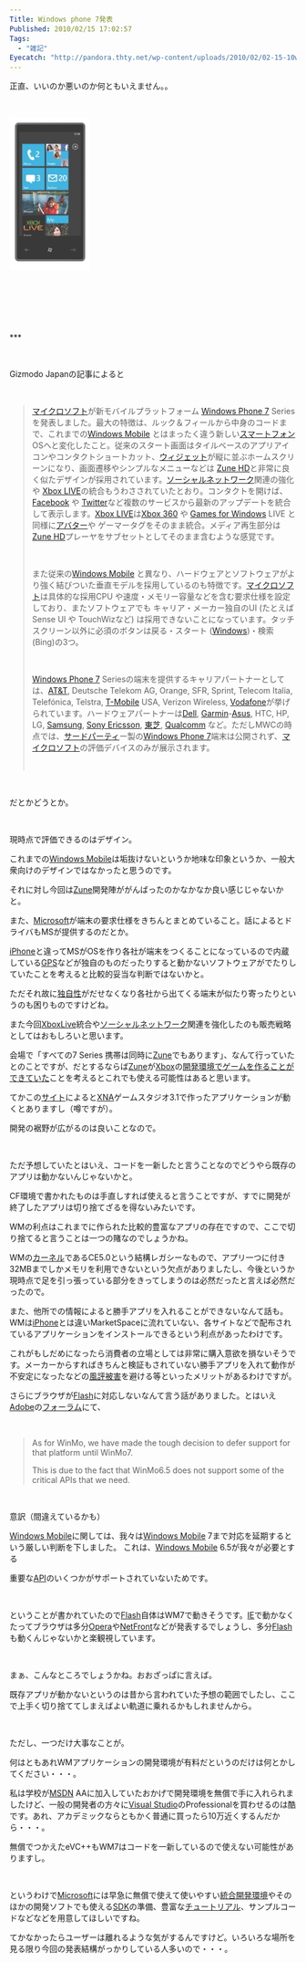 ```yaml
---
Title: Windows phone 7発表
Published: 2010/02/15 17:02:57
Tags:
  - "雑記"
Eyecatch: "http://pandora.thty.net/wp-content/uploads/2010/02/02-15-10win7ponh-158x300.jpg"
---
```

<p>正直、いいのか悪いのか何ともいえません。。</p>
<p> </p>
<p><span><img class="hatena-fotolife" title="f:id:Ovis:20140120002432j:plain" src="20140120002432.jpg" alt="f:id:Ovis:20140120002432j:plain" width="142" height="268" /></span></p>
<p> </p>
<p> </p>
<p> </p>
***



<p> </p>
<p>Gizmodo Japanの記事によると</p>
<p> </p>
<blockquote>
<p><a class="keyword" href="http://d.hatena.ne.jp/keyword/%A5%DE%A5%A4%A5%AF%A5%ED%A5%BD%A5%D5%A5%C8">マイクロソフト</a>が新モバイルプラットフォーム <a class="keyword" href="http://d.hatena.ne.jp/keyword/Windows%20Phone%207">Windows Phone 7</a> Seriesを発表しました。最大の特徴は、ルック＆フィールから中身のコードまで、これまでの<a class="keyword" href="http://d.hatena.ne.jp/keyword/Windows%20Mobile">Windows Mobile</a> とはまったく違う新しい<a class="keyword" href="http://d.hatena.ne.jp/keyword/%A5%B9%A5%DE%A1%BC%A5%C8%A5%D5%A5%A9%A5%F3">スマートフォン</a>OSへと変化したこと。従来のスタート画面はタイルベースのアプリアイコンやコンタクトショートカット、<a class="keyword" href="http://d.hatena.ne.jp/keyword/%A5%A6%A5%A3%A5%B8%A5%A7%A5%C3%A5%C8">ウィジェット</a>が縦に並ぶホームスクリーンになり、画面遷移やシンプルなメニューなどは <a class="keyword" href="http://d.hatena.ne.jp/keyword/Zune%20HD">Zune HD</a>と非常に良く似たデザインが採用されています。<a class="keyword" href="http://d.hatena.ne.jp/keyword/%A5%BD%A1%BC%A5%B7%A5%E3%A5%EB%A5%CD%A5%C3%A5%C8%A5%EF%A1%BC%A5%AF">ソーシャルネットワーク</a>関連の強化や <a class="keyword" href="http://d.hatena.ne.jp/keyword/Xbox%20LIVE">Xbox LIVE</a>の統合もうわさされていたとおり。コンタクトを開けば、<a class="keyword" href="http://d.hatena.ne.jp/keyword/Facebook">Facebook</a> や <a class="keyword" href="http://d.hatena.ne.jp/keyword/Twitter">Twitter</a>など複数のサービスから最新のアップデートを統合して表示します。<a class="keyword" href="http://d.hatena.ne.jp/keyword/Xbox%20LIVE">Xbox LIVE</a>は<a class="keyword" href="http://d.hatena.ne.jp/keyword/Xbox%20360">Xbox 360</a> や <a class="keyword" href="http://d.hatena.ne.jp/keyword/Games%20for%20Windows">Games for Windows</a> LIVE と同様に<a class="keyword" href="http://d.hatena.ne.jp/keyword/%A5%A2%A5%D0%A5%BF%A1%BC">アバター</a>や ゲーマータグをそのまま統合。メディア再生部分は<a class="keyword" href="http://d.hatena.ne.jp/keyword/Zune%20HD">Zune HD</a>プレーヤをサブセットとしてそのまま含むような感覚です。</p>
<p> </p>
<p>また従来の<a class="keyword" href="http://d.hatena.ne.jp/keyword/Windows%20Mobile">Windows Mobile</a> と異なり、ハードウェアとソフトウェアがより強く結びついた垂直モデルを採用しているのも特徴です。<a class="keyword" href="http://d.hatena.ne.jp/keyword/%A5%DE%A5%A4%A5%AF%A5%ED%A5%BD%A5%D5%A5%C8">マイクロソフト</a>は具体的な採用CPU や速度・メモリー容量などを含む要求仕様を設定しており、またソフトウェアでも キャリア・メーカー独自のUI (たとえば Sense UI や TouchWizなど) は採用できないことになっています。タッチスクリーン以外に必須のボタンは戻る・スタート (<a class="keyword" href="http://d.hatena.ne.jp/keyword/Windows">Windows</a>)・検索 (Bing)の3つ。</p>
<p> </p>
<p><a class="keyword" href="http://d.hatena.ne.jp/keyword/Windows%20Phone%207">Windows Phone 7</a> Seriesの端末を提供するキャリアパートナーとしては、<a class="keyword" href="http://d.hatena.ne.jp/keyword/AT%26amp%3BT">AT&amp;T</a>, Deutsche Telekom AG, Orange, SFR, Sprint, Telecom Italia, Telefónica, Telstra, <a class="keyword" href="http://d.hatena.ne.jp/keyword/T-Mobile">T-Mobile</a> USA, Verizon Wireless, <a class="keyword" href="http://d.hatena.ne.jp/keyword/Vodafone">Vodafone</a>が挙げられています。ハードウェアパートナーは<a class="keyword" href="http://d.hatena.ne.jp/keyword/Dell">Dell</a>, <a class="keyword" href="http://d.hatena.ne.jp/keyword/Garmin">Garmin</a>-<a class="keyword" href="http://d.hatena.ne.jp/keyword/Asus">Asus</a>, HTC, HP, LG, <a class="keyword" href="http://d.hatena.ne.jp/keyword/Samsung">Samsung</a>, <a class="keyword" href="http://d.hatena.ne.jp/keyword/Sony%20Ericsson">Sony Ericsson</a>, <a class="keyword" href="http://d.hatena.ne.jp/keyword/%C5%EC%BC%C7">東芝</a>, <a class="keyword" href="http://d.hatena.ne.jp/keyword/Qualcomm">Qualcomm</a> など。ただしMWCの時点では、<a class="keyword" href="http://d.hatena.ne.jp/keyword/%A5%B5%A1%BC%A5%C9%A5%D1%A1%BC%A5%C6%A5%A3">サードパーティ</a>ー製の<a class="keyword" href="http://d.hatena.ne.jp/keyword/Windows%20Phone%207">Windows Phone 7</a>端末は公開されず、<a class="keyword" href="http://d.hatena.ne.jp/keyword/%A5%DE%A5%A4%A5%AF%A5%ED%A5%BD%A5%D5%A5%C8">マイクロソフト</a>の評価デバイスのみが展示されます。</p>
<p> </p>
</blockquote>
<p> </p>
<p>だとかどうとか。</p>
<p> </p>
<p>現時点で評価できるのはデザイン。</p>
<p>これまでの<a class="keyword" href="http://d.hatena.ne.jp/keyword/Windows%20Mobile">Windows Mobile</a>は垢抜けないというか地味な印象というか、一般大衆向けのデザインではなかったと思うのです。</p>
<p>それに対し今回は<a class="keyword" href="http://d.hatena.ne.jp/keyword/Zune">Zune</a>開発陣ががんばったのかなかなか良い感じじゃないかと。</p>
<p>また、<a class="keyword" href="http://d.hatena.ne.jp/keyword/Microsoft">Microsoft</a>が端末の要求仕様をきちんとまとめていること。話によるとドライバもMSが提供するのだとか。</p>
<p><a class="keyword" href="http://d.hatena.ne.jp/keyword/iPhone">iPhone</a>と違ってMSがOSを作り各社が端末をつくることになっているので内蔵している<a class="keyword" href="http://d.hatena.ne.jp/keyword/GPS">GPS</a>などが独自のものだったりすると動かないソフトウェアがでたりしていたことを考えると比較的妥当な判断ではないかと。</p>
<p>ただそれ故に<a class="keyword" href="http://d.hatena.ne.jp/keyword/%C6%C8%BC%AB%C0%AD">独自性</a>がだせなくなり各社から出てくる端末が似たり寄ったりというのも困りものですけどね。</p>
<p>また今回<a class="keyword" href="http://d.hatena.ne.jp/keyword/XboxLive">XboxLive</a>統合や<a class="keyword" href="http://d.hatena.ne.jp/keyword/%A5%BD%A1%BC%A5%B7%A5%E3%A5%EB%A5%CD%A5%C3%A5%C8%A5%EF%A1%BC%A5%AF">ソーシャルネットワーク</a>関連を強化したのも販売戦略としてはおもしろいと思います。</p>
<p>会場で「すべての7 Series 携帯は同時に<a class="keyword" href="http://d.hatena.ne.jp/keyword/Zune">Zune</a>でもあります」、なんて行っていたとのことですが、だとするならば<a class="keyword" href="http://d.hatena.ne.jp/keyword/Zune">Zune</a>が<a class="keyword" href="http://d.hatena.ne.jp/keyword/Xbox">Xbox</a>の<a href="http://japanese.engadget.com/2009/09/17/zune-hd-xna-game-studio/" target="_blank">開発環境でゲームを作ることができていた</a>ことを考えるとこれでも使える可能性はあると思います。</p>
<p>てかこの<a href="http://blogs.shintak.info/archive/2010/02/08/51775.aspx" target="_blank">サイト</a>によると<a class="keyword" href="http://d.hatena.ne.jp/keyword/XNA">XNA</a>ゲームスタジオ3.1で作ったアプリケーションが動くとありますし（噂ですが）。</p>
<p>開発の裾野が広がるのは良いことなので。</p>
<p> </p>
<p>ただ予想していたとはいえ、コードを一新したと言うことなのでどうやら既存のアプリは動かないんじゃないかと。</p>
<p>CF環境で書かれたものは手直しすれば使えると言うことですが、すでに開発が終了したアプリは切り捨てざるを得ないみたいです。</p>
<p>WMの利点はこれまでに作られた比較的豊富なアプリの存在ですので、ここで切り捨てると言うことは一つの賭なのでしょうかね。</p>
<p>WMの<a class="keyword" href="http://d.hatena.ne.jp/keyword/%A5%AB%A1%BC%A5%CD%A5%EB">カーネル</a>であるCE5.0という結構レガシーなもので、アプリ一つに付き32MBまでしかメモリを利用できないという欠点がありましたし、今後というか現時点で足を引っ張っている部分をきってしまうのは必然だったと言えば必然だったので。</p>
<p>また、他所での情報によると勝手アプリを入れることができないなんて話も。WMは<a class="keyword" href="http://d.hatena.ne.jp/keyword/iPhone">iPhone</a>とは違いMarketSpaceに流れていない、各サイトなどで配布されているアプリケーションをインストールできるという利点があったわけです。</p>
<p>これがもしだめになったら消費者の立場としては非常に購入意欲を損ないそうです。メーカーからすればきちんと検証もされていない勝手アプリを入れて動作が不安定になったなどの<a class="keyword" href="http://d.hatena.ne.jp/keyword/%C9%F7%C9%BE%C8%EF%B3%B2">風評被害</a>を避ける等といったメリットがあるわけですが。</p>
<p>さらにブラウザが<a class="keyword" href="http://d.hatena.ne.jp/keyword/Flash">Flash</a>に対応しないなんて言う話がありました。とはいえ<a class="keyword" href="http://d.hatena.ne.jp/keyword/Adobe">Adobe</a>の<a href="http://forums.adobe.com/thread/550281" target="_blank">フォーラム</a>にて、</p>
<p> </p>
<blockquote>
<p>As for WinMo, we have made the tough decision to defer support for that platform until WinMo7.</p>
<p>This is due to the fact that WinMo6.5 does not support some of the critical APIs that we need.</p>
</blockquote>
<p> </p>
<p>意訳（間違えているかも）</p>
<p><a class="keyword" href="http://d.hatena.ne.jp/keyword/Windows%20Mobile">Windows Mobile</a>に関しては、我々は<a class="keyword" href="http://d.hatena.ne.jp/keyword/Windows%20Mobile">Windows Mobile</a> 7まで対応を延期するという厳しい判断を下しました。 これは、<a class="keyword" href="http://d.hatena.ne.jp/keyword/Windows%20Mobile">Windows Mobile</a> 6.5が我々が必要とする</p>
<p>重要な<a class="keyword" href="http://d.hatena.ne.jp/keyword/API">API</a>のいくつかがサポートされていないためです。</p>
<p> </p>
<p>ということが書かれていたので<a class="keyword" href="http://d.hatena.ne.jp/keyword/Flash">Flash</a>自体はWM7で動きそうです。<a class="keyword" href="http://d.hatena.ne.jp/keyword/IE">IE</a>で動かなくたってブラウザは多分<a class="keyword" href="http://d.hatena.ne.jp/keyword/Opera">Opera</a>や<a class="keyword" href="http://d.hatena.ne.jp/keyword/NetFront">NetFront</a>などが発表するでしょうし、多分<a class="keyword" href="http://d.hatena.ne.jp/keyword/Flash">Flash</a>も動くんじゃないかと楽観視しています。</p>
<p> </p>
<p>まぁ、こんなところでしょうかね。おおざっぱに言えば。</p>
<p>既存アプリが動かないというのは昔から言われていた予想の範囲でしたし、ここで上手く切り捨ててしまえばよい軌道に乗れるかもしれませんから。</p>
<p> </p>
<p>ただし、一つだけ大事なことが。</p>
<p>何はともあれWMアプリケーションの開発環境が有料だというのだけは何とかしてください・・・。</p>
<p>私は学校が<a class="keyword" href="http://d.hatena.ne.jp/keyword/MSDN">MSDN</a> AAに加入していたおかげで開発環境を無償で手に入れられましたけど、一般の開発者の方々に<a class="keyword" href="http://d.hatena.ne.jp/keyword/Visual%20Studio">Visual Studio</a>のProfessionalを買わせるのは酷です。あれ、アカデミックならともかく普通に買ったら10万近くするんだから・・・。</p>
<p>無償でつかえたeVC++もWM7はコードを一新しているので使えない可能性がありますし。</p>
<p> </p>
<p>というわけで<a class="keyword" href="http://d.hatena.ne.jp/keyword/Microsoft">Microsoft</a>には早急に無償で使えて使いやすい<a class="keyword" href="http://d.hatena.ne.jp/keyword/%C5%FD%B9%E7%B3%AB%C8%AF%B4%C4%B6%AD">統合開発環境</a>やそのほかの開発ソフトでも使える<a class="keyword" href="http://d.hatena.ne.jp/keyword/SDK">SDK</a>の準備、豊富な<a class="keyword" href="http://d.hatena.ne.jp/keyword/%A5%C1%A5%E5%A1%BC%A5%C8%A5%EA%A5%A2%A5%EB">チュートリアル</a>、サンプルコードなどなどを用意してほしいですね。</p>
<p>てかなかったらユーザーは離れるような気がするんですけど。いろいろな場所を見る限り今回の発表結構がっかりしている人多いので・・・。</p>